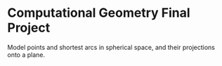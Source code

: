 # Computational Geometry Final Project

Model points and shortest arcs in spherical space, and their projections onto a plane.
